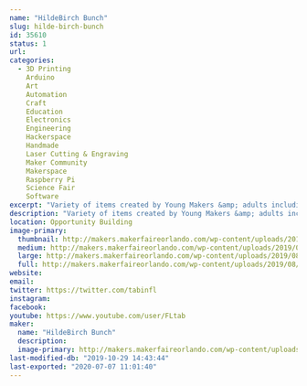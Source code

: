 ```yaml
---
name: "HildeBirch Bunch"
slug: hilde-birch-bunch
id: 35610
status: 1
url: 
categories:
  - 3D Printing
    Arduino
    Art
    Automation
    Craft
    Education
    Electronics
    Engineering
    Hackerspace
    Handmade
    Laser Cutting & Engraving
    Maker Community
    Makerspace
    Raspberry Pi
    Science Fair
    Software
excerpt: "Variety of items created by Young Makers &amp; adults including 3d printing, electronics, artwork, coding demos, cardboard construction, and more."
description: "Variety of items created by Young Makers &amp; adults including 3d printing, electronics, artwork, coding demos, cardboard construction, and more."
location: Opportunity Building
image-primary:
  thumbnail: http://makers.makerfaireorlando.com/wp-content/uploads/2019/08/45820084_10156851916164727_6746136480793493504_o-1-150x150.jpg
  medium: http://makers.makerfaireorlando.com/wp-content/uploads/2019/08/45820084_10156851916164727_6746136480793493504_o-1-300x225.jpg
  large: http://makers.makerfaireorlando.com/wp-content/uploads/2019/08/45820084_10156851916164727_6746136480793493504_o-1-1024x768.jpg
  full: http://makers.makerfaireorlando.com/wp-content/uploads/2019/08/45820084_10156851916164727_6746136480793493504_o-1.jpg
website: 
email: 
twitter: https://twitter.com/tabinfl
instagram: 
facebook: 
youtube: https://www.youtube.com/user/FLtab
maker:
  name: "HildeBirch Bunch"
  description:
  image-primary: http://makers.makerfaireorlando.com/wp-content/uploads/2019/08/57068569_10157222299064727_7706636900714414080_o-1024x641.jpg
last-modified-db: "2019-10-29 14:43:44"
last-exported: "2020-07-07 11:01:40"
---
```

